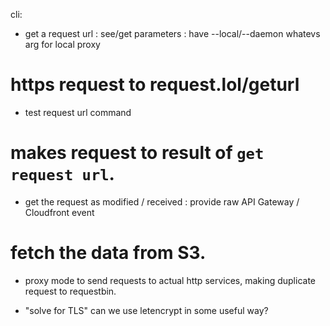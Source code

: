 cli:

- get a request url
: see/get parameters
: have --local/--daemon whatevs arg for local proxy
# https request to request.lol/geturl

- test request url command
# makes request to result of `get request url`.

- get the request as modified / received
: provide raw API Gateway / Cloudfront event
# fetch the data from S3.

- proxy mode to send requests to actual http services, making duplicate request to requestbin.

- "solve for TLS" can we use letencrypt in some useful way?

